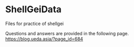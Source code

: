 # ShellGeiData
Files for practice of shellgei

Questions and answers are provided in the following page.
https://blog.ueda.asia/?page_id=684

